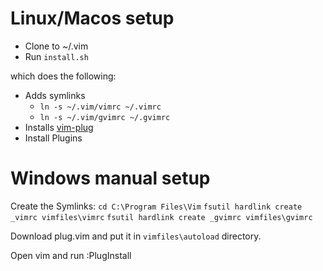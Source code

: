 # Linux/Macos setup
* Clone to ~/.vim
* Run `install.sh`

which does the following:

* Adds symlinks
    * `ln -s ~/.vim/vimrc ~/.vimrc`
    * `ln -s ~/.vim/gvimrc ~/.gvimrc`
* Installs [vim-plug](https://github.com/junegunn/vim-plug)
* Install Plugins

# Windows manual setup
Create the Symlinks:
`cd C:\Program Files\Vim`
`fsutil hardlink create _vimrc vimfiles\vimrc`
`fsutil hardlink create _gvimrc vimfiles\gvimrc`

Download plug.vim and put it in `vimfiles\autoload` directory.

Open vim and run :PlugInstall
